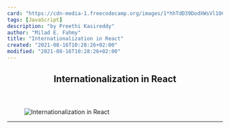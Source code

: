 ```yaml
---
card: "https://cdn-media-1.freecodecamp.org/images/1*hhTdD39DodXWsVl1OCdEpA.jpeg"
tags: [JavaScript]
description: "by Preethi Kasireddy"
author: "Milad E. Fahmy"
title: "Internationalization in React"
created: "2021-08-16T10:28:26+02:00"
modified: "2021-08-16T10:28:26+02:00"
---
```

<div class="site-wrapper">
<main id="site-main" class="site-main outer">
<div class="inner">
<article class="post-full post tag-javascript tag-react tag-web-development tag-programming tag-tech ">
<header class="post-full-header">
<h1 class="post-full-title">Internationalization in React</h1>
</header>
<figure class="post-full-image">
<picture>
<source media="(max-width: 700px)" sizes="1px" srcset="data:image/gif;base64,R0lGODlhAQABAIAAAAAAAP///yH5BAEAAAAALAAAAAABAAEAAAIBRAA7 1w">
<source media="(min-width: 701px)" sizes="(max-width: 800px) 400px,
(max-width: 1170px) 700px,
1400px" srcset="https://cdn-media-1.freecodecamp.org/images/1*hhTdD39DodXWsVl1OCdEpA.jpeg 300w,
https://cdn-media-1.freecodecamp.org/images/1*hhTdD39DodXWsVl1OCdEpA.jpeg 600w,
https://cdn-media-1.freecodecamp.org/images/1*hhTdD39DodXWsVl1OCdEpA.jpeg 1000w,
https://cdn-media-1.freecodecamp.org/images/1*hhTdD39DodXWsVl1OCdEpA.jpeg 2000w">
<img onerror="this.style.display='none'" src="https://cdn-media-1.freecodecamp.org/images/1*hhTdD39DodXWsVl1OCdEpA.jpeg" alt="Internationalization in React">
</picture>
</figure>
<section class="post-full-content">
<div class="post-content medium-migrated-article">
</div>
<hr>
</section>
</article>
</div>
</main>
</div>
<!-- Google Tag Manager (noscript) -->
<!-- End Google Tag Manager (noscript) -->
